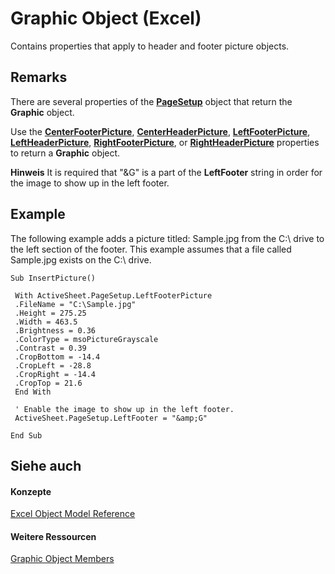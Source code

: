 
# Graphic Object (Excel)

Contains properties that apply to header and footer picture objects.


## Remarks

There are several properties of the  **[PageSetup](2fd22df9-5987-f723-04a9-9a3f2e84ac81.md)** object that return the **Graphic** object.

Use the  **[CenterFooterPicture](6df72e33-29d2-a638-7e42-2749a61ff9a3.md)**, **[CenterHeaderPicture](c4c6e0b5-96e3-eaea-2dfe-807f286029ec.md)**, **[LeftFooterPicture](296aa5d6-0354-741a-f96a-fb88e4c2e9de.md)**, **[LeftHeaderPicture](1dadb662-c93c-5fdb-ffef-24978284d35a.md)**, **[RightFooterPicture](f33bbfb1-91d0-6724-0944-2b63c6720d86.md)**, or **[RightHeaderPicture](38fb53d1-7326-97d7-9c4a-285ffe8f42f7.md)** properties to return a **Graphic** object.


 **Hinweis**  It is required that "&amp;G" is a part of the  **LeftFooter** string in order for the image to show up in the left footer.


## Example

The following example adds a picture titled: Sample.jpg from the C:\ drive to the left section of the footer. This example assumes that a file called Sample.jpg exists on the C:\ drive.


```
Sub InsertPicture() 
 
 With ActiveSheet.PageSetup.LeftFooterPicture 
 .FileName = "C:\Sample.jpg" 
 .Height = 275.25 
 .Width = 463.5 
 .Brightness = 0.36 
 .ColorType = msoPictureGrayscale 
 .Contrast = 0.39 
 .CropBottom = -14.4 
 .CropLeft = -28.8 
 .CropRight = -14.4 
 .CropTop = 21.6 
 End With 
 
 ' Enable the image to show up in the left footer. 
 ActiveSheet.PageSetup.LeftFooter = "&amp;G" 
 
End Sub
```


## Siehe auch


#### Konzepte


[Excel Object Model Reference](11ea8598-8a20-92d5-f98b-0da04263bf2c.md)
#### Weitere Ressourcen


[Graphic Object Members](http://msdn.microsoft.com/library/c523b66f-3c54-4e97-0e05-80032819d234%28Office.15%29.aspx)